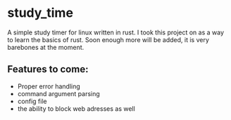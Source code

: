 # study_time
A simple study timer for linux written in rust.
I took this project on as a way to learn the basics of rust.
Soon enough more will be added, it is very barebones at the moment.

## Features to come:
- Proper error handling
- command argument parsing
- config file
- the ability to block web adresses as well
